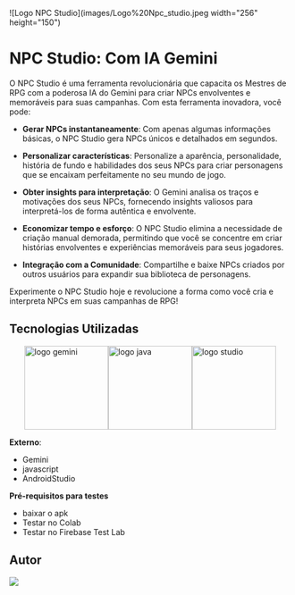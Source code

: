 ![Logo NPC Studio](images/Logo%20Npc_studio.jpeg width="256" height="150")  

# NPC Studio: Com IA Gemini

O NPC Studio é uma ferramenta revolucionária que capacita os Mestres de RPG com a poderosa IA do Gemini para criar NPCs envolventes e memoráveis para suas campanhas. Com esta ferramenta inovadora, você pode:

- **Gerar NPCs instantaneamente**: Com apenas algumas informações básicas, o NPC Studio gera NPCs únicos e detalhados em segundos.

- **Personalizar características**: Personalize a aparência, personalidade, história de fundo e habilidades dos seus NPCs para criar personagens que se encaixam perfeitamente no seu mundo de jogo.

- **Obter insights para interpretação**: O Gemini analisa os traços e motivações dos seus NPCs, fornecendo insights valiosos para interpretá-los de forma autêntica e envolvente.

- **Economizar tempo e esforço**: O NPC Studio elimina a necessidade de criação manual demorada, permitindo que você se concentre em criar histórias envolventes e experiências memoráveis para seus jogadores.

- **Integração com a Comunidade**: Compartilhe e baixe NPCs criados por outros usuários para expandir sua biblioteca de personagens.

Experimente o NPC Studio hoje e revolucione a forma como você cria e interpreta NPCs em suas campanhas de RPG!

## **Tecnologias Utilizadas**

<div style="display: flex; justify-content: center; align-items: center;">
  <img src="https://logospng.org/download/google-gemini/google-gemini-256.png" alt="logo gemini" width="150">
  <img src="https://logospng.org/download/javascript/logo-javascript-256.png" alt="logo java" width="150">
  <img src="https://uxwing.com/wp-content/themes/uxwing/download/brands-and-social-media/android-studio-icon.png" alt="logo studio" width="150">
</div>

**Externo**:
- Gemini
- javascript
- AndroidStudio

**Pré-requisitos para testes**
- baixar o apk 
- Testar no Colab
- Testar no Firebase Test Lab

## Autor

<div>
  <a href="https://github.com/AshSlake/"><img src="https://img.shields.io/badge/github-3b4c52.svg?style=for-the-badge&logo=github&logoColor=white"></a>
</div>


 
